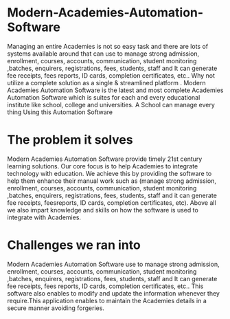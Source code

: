 
# Modern-Academies-Automation-Software
Managing an entire Academies is not so easy task and there are lots of systems available around that can use to manage strong admission, enrollment, courses, accounts, communication, student monitoring ,batches, enquirers, registrations, fees, students, staff  and It can generate fee receipts, fees reports, ID cards, completion certificates, etc.. Why not utilize a complete solution as a single &amp; streamlined platform . Modern Academies Automation Software is the latest and most complete Academies Automation Software which is suites for each and every educational institute like school, college and universities. A School can manage every thing Using this Automation Software
# The problem it solves
Modern Academies Automation Software provide timely 21st century learning solutions. Our core focus is to help Academies to integrate technology with education. We achieve this by providing the software to help them enhance their manual work such as (manage strong admission, enrollment, courses, accounts, communication, student monitoring ,batches, enquirers, registrations, fees, students, staff and it can generate fee receipts, feesreports, ID cards, completion certificates, etc). Above all we also impart knowledge and skills on how the software is used to integrate with Academies.
# Challenges we ran into
Modern Academies Automation Software use to manage strong admission, enrollment, courses, accounts, communication, student monitoring ,batches, enquirers, registrations, 
fees, students, staff and It can generate fee receipts, fees reports, ID cards, completion certificates, etc.. This software also enables to modify and update the information whenever they require.This application enables to maintain the Academies details in a secure manner avoiding forgeries.
